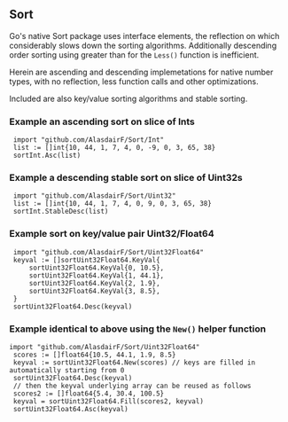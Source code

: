 ## Sort

Go's native Sort package uses interface elements, the reflection on which considerably slows down the sorting algorithms. Additionally descending order sorting using greater than for the `Less()` function is inefficient.

Herein are ascending and descending implemetations for native number types, with no reflection, less function calls and other optimizations.

Included are also key/value sorting algorithms and stable sorting.

### Example an ascending sort on slice of Ints

     import "github.com/AlasdairF/Sort/Int"
     list := []int{10, 44, 1, 7, 4, 0, -9, 0, 3, 65, 38}
     sortInt.Asc(list)
     
### Example a descending stable sort on slice of Uint32s

     import "github.com/AlasdairF/Sort/Uint32"
     list := []int{10, 44, 1, 7, 4, 0, 9, 0, 3, 65, 38}
     sortInt.StableDesc(list)

### Example sort on key/value pair Uint32/Float64

     import "github.com/AlasdairF/Sort/Uint32Float64"
     keyval := []sortUint32Float64.KeyVal{
         sortUint32Float64.KeyVal{0, 10.5},
         sortUint32Float64.KeyVal{1, 44.1},
         sortUint32Float64.KeyVal{2, 1.9},
         sortUint32Float64.KeyVal{3, 8.5},
     }
     sortUint32Float64.Desc(keyval)

### Example identical to above using the `New()` helper function

    import "github.com/AlasdairF/Sort/Uint32Float64"
     scores := []float64{10.5, 44.1, 1.9, 8.5}
     keyval := sortUint32Float64.New(scores) // keys are filled in automatically starting from 0
     sortUint32Float64.Desc(keyval)
     // then the keyval underlying array can be reused as follows
     scores2 := []float64{5.4, 30.4, 100.5}
     keyval = sortUint32Float64.Fill(scores2, keyval)
     sortUint32Float64.Asc(keyval)
